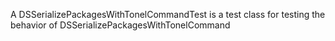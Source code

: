 A DSSerializePackagesWithTonelCommandTest is a test class for testing the behavior of DSSerializePackagesWithTonelCommand